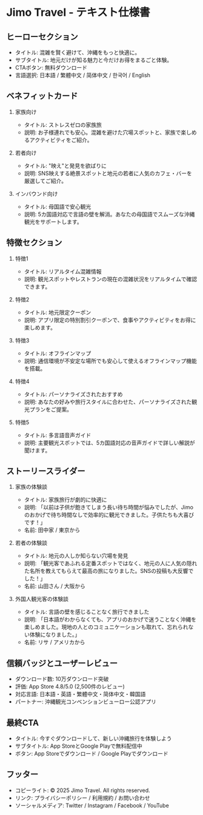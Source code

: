 # Jimo Travel - テキスト仕様書

## ヒーローセクション
- タイトル: 混雑を賢く避けて、沖縄をもっと快適に。
- サブタイトル: 地元だけが知る魅力と今だけお得をまるごと体験。
- CTAボタン: 無料ダウンロード
- 言語選択: 日本語 / 繁體中文 / 简体中文 / 한국어 / English

## ベネフィットカード
1. 家族向け
   - タイトル: ストレスゼロの家族旅
   - 説明: お子様連れでも安心。混雑を避けた穴場スポットと、家族で楽しめるアクティビティをご紹介。

2. 若者向け
   - タイトル: "映え"と発見を欲ばりに
   - 説明: SNS映えする絶景スポットと地元の若者に人気のカフェ・バーを厳選してご紹介。

3. インバウンド向け
   - タイトル: 母国語で安心観光
   - 説明: 5カ国語対応で言語の壁を解消。あなたの母国語でスムーズな沖縄観光をサポートします。

## 特徴セクション
1. 特徴1
   - タイトル: リアルタイム混雑情報
   - 説明: 観光スポットやレストランの現在の混雑状況をリアルタイムで確認できます。

2. 特徴2
   - タイトル: 地元限定クーポン
   - 説明: アプリ限定の特別割引クーポンで、食事やアクティビティをお得に楽しめます。

3. 特徴3
   - タイトル: オフラインマップ
   - 説明: 通信環境が不安定な場所でも安心して使えるオフラインマップ機能を搭載。

4. 特徴4
   - タイトル: パーソナライズされたおすすめ
   - 説明: あなたの好みや旅行スタイルに合わせた、パーソナライズされた観光プランをご提案。

5. 特徴5
   - タイトル: 多言語音声ガイド
   - 説明: 主要観光スポットでは、5カ国語対応の音声ガイドで詳しい解説が聞けます。

## ストーリースライダー
1. 家族の体験談
   - タイトル: 家族旅行が劇的に快適に
   - 説明: 「以前は子供が飽きてしまう長い待ち時間が悩みでしたが、Jimoのおかげで待ち時間なしで効率的に観光できました。子供たちも大喜びです！」
   - 名前: 田中家 / 東京から

2. 若者の体験談
   - タイトル: 地元の人しか知らない穴場を発見
   - 説明: 「観光客であふれる定番スポットではなく、地元の人に人気の隠れた名所を教えてもらえて最高の旅になりました。SNSの投稿も大反響でした！」
   - 名前: 山田さん / 大阪から

3. 外国人観光客の体験談
   - タイトル: 言語の壁を感じることなく旅行できました
   - 説明: 「日本語がわからなくても、アプリのおかげで迷うことなく沖縄を楽しめました。現地の人とのコミュニケーションも取れて、忘れられない体験になりました。」
   - 名前: リサ / アメリカから

## 信頼バッジとユーザーレビュー
- ダウンロード数: 10万ダウンロード突破
- 評価: App Store 4.8/5.0 (2,500件のレビュー)
- 対応言語: 日本語・英語・繁體中文・简体中文・韓国語
- パートナー: 沖縄観光コンベンションビューロー公認アプリ

## 最終CTA
- タイトル: 今すぐダウンロードして、新しい沖縄旅行を体験しよう
- サブタイトル: App StoreとGoogle Playで無料配信中
- ボタン: App Storeでダウンロード / Google Playでダウンロード

## フッター
- コピーライト: © 2025 Jimo Travel. All rights reserved.
- リンク: プライバシーポリシー / 利用規約 / お問い合わせ
- ソーシャルメディア: Twitter / Instagram / Facebook / YouTube
